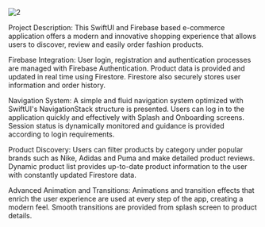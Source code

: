 
![2](https://github.com/user-attachments/assets/486ddc5d-7fb4-4003-8661-b7b756904ce6)

Project Description: This SwiftUI and Firebase based e-commerce application offers a modern and innovative shopping experience that allows users to discover, review and easily order fashion products.

Firebase Integration: User login, registration and authentication processes are managed with Firebase Authentication. Product data is provided and updated in real time using Firestore. Firestore also securely stores user information and order history.

Navigation System: A simple and fluid navigation system optimized with SwiftUI's NavigationStack structure is presented. Users can log in to the application quickly and effectively with Splash and Onboarding screens. Session status is dynamically monitored and guidance is provided according to login requirements.

Product Discovery: Users can filter products by category under popular brands such as Nike, Adidas and Puma and make detailed product reviews. Dynamic product list provides up-to-date product information to the user with constantly updated Firestore data.

Advanced Animation and Transitions: Animations and transition effects that enrich the user experience are used at every step of the app, creating a modern feel. Smooth transitions are provided from splash screen to product details.
